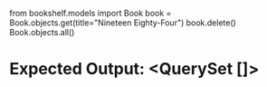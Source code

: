 from bookshelf.models import Book
book = Book.objects.get(title="Nineteen Eighty-Four")
book.delete()
Book.objects.all()
# Expected Output: <QuerySet []>
